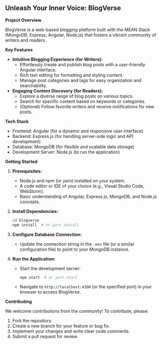 ## Unleash Your Inner Voice: BlogVerse

**Project Overview**

BlogVerse is a web-based blogging platform built with the MEAN Stack (MongoDB, Express, Angular, Node.js) that fosters a vibrant community of writers and readers. 

**Key Features**

* **Intuitive Blogging Experience (for Writers):**
    * Effortlessly create and publish blog posts with a user-friendly Angular interface.
    * Rich text editing for formatting and styling content.
    * Manage post categories and tags for easy organization and searchability.
* **Engaging Content Discovery (for Readers):**
    * Explore a diverse range of blog posts on various topics.
    * Search for specific content based on keywords or categories.
    * (Optional) Follow favorite writers and receive notifications for new posts.

**Tech Stack**

* Frontend: Angular (for a dynamic and responsive user interface)
* Backend: Express.js (for handling server-side logic and API development)
* Database: MongoDB (for flexible and scalable data storage)
* Development Server: Node.js (to run the application)

**Getting Started**

1. **Prerequisites:**
    * Node.js and npm (or yarn) installed on your system.
    * A code editor or IDE of your choice (e.g., Visual Studio Code, WebStorm).
    * Basic understanding of Angular, Express.js, MongoDB, and Node.js concepts.


2. **Install Dependencies:**

   ```bash
   cd blogverse
   npm install  # or yarn install
   ```

3. **Configure Database Connection:**

   - Update the connection string in the `.env` file (or a similar configuration file) to point to your MongoDB instance.

4. **Run the Application:**

   - Start the development server:
     ```bash
     npm start  # or yarn start
     ```
   - Navigate to `http://localhost:4200` (or the specified port) in your browser to access BlogVerse.

**Contributing**

We welcome contributions from the community! To contribute, please:

1. Fork the repository.
2. Create a new branch for your feature or bug fix.
3. Implement your changes and write clear code comments.
4. Submit a pull request for review.
